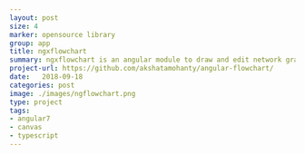 ```yaml
---
layout: post
size: 4
marker: opensource library
group: app
title: ngxflowchart
summary: ngxflowchart is an angular module to draw and edit network graphs
project-url: https://github.com/akshatamohanty/angular-flowchart/
date:   2018-09-18
categories: post
image: ./images/ngflowchart.png
type: project
tags: 
- angular7
- canvas
- typescript
---
```

